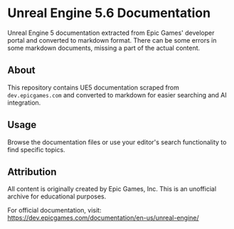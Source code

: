 # Unreal Engine 5.6 Documentation

Unreal Engine 5 documentation extracted from Epic Games' developer portal and converted to markdown format. There can be some errors in some markdown documents, missing a part of the actual content.

## About

This repository contains UE5 documentation scraped from `dev.epicgames.com` and converted to markdown for easier searching and AI integration.

## Usage

Browse the documentation files or use your editor's search functionality to find specific topics.

## Attribution

All content is originally created by Epic Games, Inc. This is an unofficial archive for educational purposes.

For official documentation, visit: https://dev.epicgames.com/documentation/en-us/unreal-engine/ 
